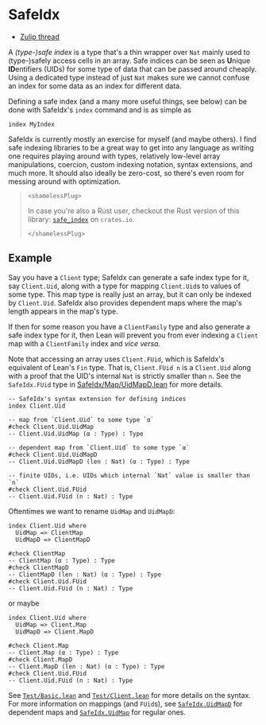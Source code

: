 # SafeIdx

- [Zulip thread][zulip]

A *(type-)safe index* is a type that's a thin wrapper over `Nat` mainly used to (type-)safely access
cells in an array. Safe indices can be seen as **U**nique **ID**entifiers (UIDs) for some type of
data that can be passed around cheaply. Using a dedicated type instead of just `Nat` makes sure we
cannot confuse an index for some data as an index for different data.

Defining a safe index (and a many more useful things, see below) can be done with SafeIdx's `index`
command and is as simple as

```
index MyIndex
```

SafeIdx is currently mostly an exercise for myself (and maybe others). I find safe indexing
libraries to be a great way to get into any language as writing one requires playing around with
types, relatively low-level array manipulations, coercion, custom indexing notation, syntax
extensions, and much more. It should also ideally be zero-cost, so there's even room for messing
around with optimization.

> `<shamelessPlug>`
> 
> In case you're also a Rust user, checkout the Rust version of this library: [`safe_index`] on
> `crates.io`.
>
> `</shamelessPlug>`



## Example

Say you have a `Client` type; SafeIdx can generate a safe index type for it, say `Client.Uid`, along
with a type for mapping `Client.Uid`s to values of some type. This map type is really just an array,
but it can only be indexed by `Client.Uid`. SafeIdx also provides dependent maps where the map's
length appears in the map's type.

If then for some reason you have a `ClientFamily` type and also generate a safe index type for it,
then Lean will prevent you from ever indexing a `Client` map with a `ClientFamily` index and *vice
versa*.

Note that accessing an array uses `Client.FUid`, which is SafeIdx's equivalent of Lean's `Fin` type.
That is, `Client.FUid n` is a `Client.Uid` along with a proof that the UID's internal `Nat` is
strictly smaller than `n`. See the `SafeIdx.FUid` type in [SafeIdx/Map/UidMapD.lean][UidMapD] for
more details.

```lean
-- SafeIdx's syntax extension for defining indices
index Client.Uid

-- map from `Client.Uid` to some type `α`
#check Client.Uid.UidMap
-- Client.Uid.UidMap (α : Type) : Type

-- dependent map from `Client.Uid` to some type `α`
#check Client.Uid.UidMapD
-- Client.Uid.UidMapD (len : Nat) (α : Type) : Type

-- finite UIDs, i.e. UIDs which internal `Nat` value is smaller than `n`
#check Client.Uid.FUid
-- Client.Uid.FUid (n : Nat) : Type
```

Oftentimes we want to rename `UidMap` and `UidMapD`:

```lean
index Client.Uid where
  UidMap => ClientMap
  UidMapD => ClientMapD

#check ClientMap
-- ClientMap (α : Type) : Type
#check ClientMapD
-- ClientMapD (len : Nat) (α : Type) : Type
#check Client.Uid.FUid
-- Client.Uid.FUid (n : Nat) : Type
```

or maybe

```lean
index Client.Uid where
  UidMap => Client.Map
  UidMapD => Client.MapD

#check Client.Map
-- Client.Map (α : Type) : Type
#check Client.MapD
-- Client.MapD (len : Nat) (α : Type) : Type
#check Client.Uid.FUid
-- Client.Uid.FUid (n : Nat) : Type
```

See [`Test/Basic.lean`][testBasic] and [`Test/Client.lean`][testClient] for more details on the
syntax. For more information on mappings (and `FUid`s), see [`SafeIdx.UidMapD`][UidMapD] for
dependent maps and [`SafeIdx.UidMap`][UidMap] for regular ones.

[UidMapD]: SafeIdx/Map/UidMapD.lean
[UidMap]: SafeIdx/Map/UidMap.lean
[testBasic]: SafeIdx/Test/Basic.lean
[testClient]: SafeIdx/Test/Client.lean
[`safe_index`]: https://crates.io/crates/safe_index
[zulip]: https://leanprover.zulipchat.com/#narrow/stream/113489-new-members/topic/SafeIdx.3A.20a.20beginner-friendly.20library